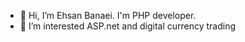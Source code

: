 - 👋 Hi, I’m Ehsan Banaei. I'm PHP developer. 
- 👀 I’m interested ASP.net and digital currency trading

<!---
ebvigilante/ebvigilante is a ✨ special ✨ repository because its `README.md` (this file) appears on your GitHub profile.
You can click the Preview link to take a look at your changes.
--->
